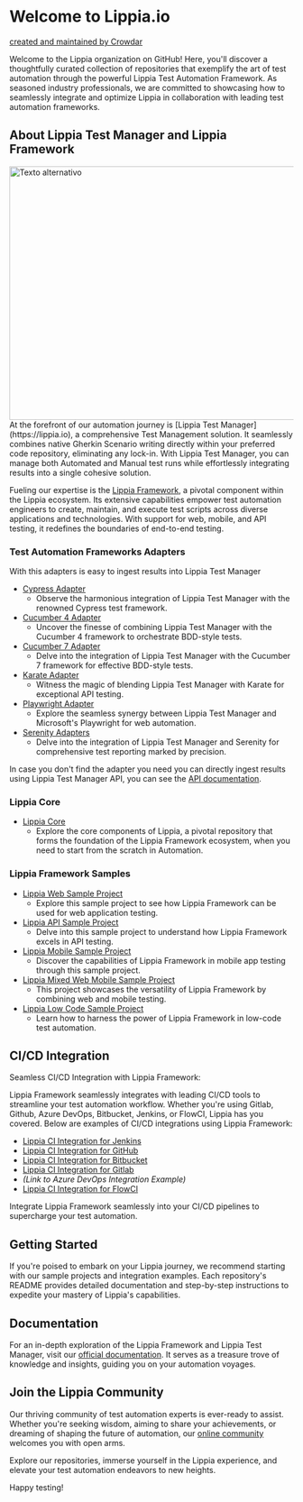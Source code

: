 # Welcome to Lippia.io

[created and maintained by Crowdar](https://crowdaronline.com)

Welcome to the Lippia organization on GitHub! Here, you'll discover a thoughtfully curated collection of repositories that exemplify the art of test automation through the powerful Lippia Test Automation Framework. As seasoned industry professionals, we are committed to showcasing how to seamlessly integrate and optimize Lippia in collaboration with leading test automation frameworks.

## About Lippia Test Manager and Lippia Framework
<img src="https://github.com/Lippia-io/.github/blob/main/LippiaTestManager.gif" alt="Texto alternativo" width="750" height="450">
At the forefront of our automation journey is [Lippia Test Manager](https://lippia.io), a comprehensive Test Management solution. It seamlessly combines native Gherkin Scenario writing directly within your preferred code repository, eliminating any lock-in. With Lippia Test Manager, you can manage both Automated and Manual test runs while effortlessly integrating results into a single cohesive solution.

Fueling our expertise is the [Lippia Framework](https://lippia.io/lippia-framework), a pivotal component within the Lippia ecosystem. Its extensive capabilities empower test automation engineers to create, maintain, and execute test scripts across diverse applications and technologies. With support for web, mobile, and API testing, it redefines the boundaries of end-to-end testing.


### Test Automation Frameworks Adapters 
With this adapters is easy to ingest results into Lippia Test Manager
- [Cypress Adapter](https://github.com/Lippia-io/LTM-adapter-cypress)
  - Observe the harmonious integration of Lippia Test Manager with the renowned Cypress test framework.
- [Cucumber 4 Adapter](https://github.com/Lippia-io/LTM-adapter-cucumber4-JVM)
  - Uncover the finesse of combining Lippia Test Manager with the Cucumber 4 framework to orchestrate BDD-style tests.
- [Cucumber 7 Adapter](https://github.com/Lippia-io/LTM-adapter-cucumber7-JVM)
  - Delve into the integration of Lippia Test Manager with the Cucumber 7 framework for effective BDD-style tests.
- [Karate Adapter](https://github.com/Lippia-io/LTM-adapter-karate-JVM)
  - Witness the magic of blending Lippia Test Manager with Karate for exceptional API testing.
- [Playwright Adapter](https://github.com/Lippia-io/LTM-adapter-Playwright-JS)
  - Explore the seamless synergy between Lippia Test Manager and Microsoft's Playwright for web automation.
- [Serenity Adapters](https://github.com/Lippia-io/LTM-adapter-Serenity-JVM)
  - Delve into the integration of Lippia Test Manager and Serenity for comprehensive test reporting marked by precision.

In case you don't find the adapter you need you can directly ingest results using Lippia Test Manager API, you can see the [API documentation](https://docs.lippia.io/#API).

### Lippia Core
- [Lippia Core](https://github.com/Crowdar/lippia-core)
  - Explore the core components of Lippia, a pivotal repository that forms the foundation of the Lippia Framework ecosystem, when you need to start from the scratch in Automation.

### Lippia Framework Samples
- [Lippia Web Sample Project](https://github.com/Lippia-io/lippia-web-sample-project)
  - Explore this sample project to see how Lippia Framework can be used for web application testing.
- [Lippia API Sample Project](https://github.com/Lippia-io/lippia-API-sample-project)
  - Delve into this sample project to understand how Lippia Framework excels in API testing.
- [Lippia Mobile Sample Project](https://github.com/Lippia-io/lippia-mobile-sample-project)
  - Discover the capabilities of Lippia Framework in mobile app testing through this sample project.
- [Lippia Mixed Web Mobile Sample Project](https://github.com/Lippia-io/lippia-mixed-web-mobile-sample-project)
  - This project showcases the versatility of Lippia Framework by combining web and mobile testing.
- [Lippia Low Code Sample Project](https://github.com/Lippia-io/lippia-low-code-sample-project)
  - Learn how to harness the power of Lippia Framework in low-code test automation.


## CI/CD Integration

Seamless CI/CD Integration with Lippia Framework:

Lippia Framework seamlessly integrates with leading CI/CD tools to streamline your test automation workflow. Whether you're using Gitlab, Github, Azure DevOps, Bitbucket, Jenkins, or FlowCI, Lippia has you covered. Below are examples of CI/CD integrations using Lippia Framework:

- [Lippia CI Integration for Jenkins](https://github.com/Lippia-io/lippia-ci-integration-jenkins)
- [Lippia CI Integration for GitHub](https://github.com/Lippia-io/lippia-ci-integration-github)
- [Lippia CI Integration for Bitbucket](https://github.com/Lippia-io/lippia-ci-integration-bitbucket)
- [Lippia CI Integration for Gitlab](https://github.com/Lippia-io/lippia-ci-integration-gitlab)
- *(Link to Azure DevOps Integration Example)*
- [Lippia CI Integration for FlowCI](https://github.com/Lippia-io/lippia-ci-integration-flowci)

Integrate Lippia Framework seamlessly into your CI/CD pipelines to supercharge your test automation.

## Getting Started

If you're poised to embark on your Lippia journey, we recommend starting with our sample projects and integration examples. Each repository's README provides detailed documentation and step-by-step instructions to expedite your mastery of Lippia's capabilities.

## Documentation

For an in-depth exploration of the Lippia Framework and Lippia Test Manager, visit our [official documentation](https://docs.lippia.io). It serves as a treasure trove of knowledge and insights, guiding you on your automation voyages.

## Join the Lippia Community

Our thriving community of test automation experts is ever-ready to assist. Whether you're seeking wisdom, aiming to share your achievements, or dreaming of shaping the future of automation, our [online community](https://github.com/Lippia-io) welcomes you with open arms.

Explore our repositories, immerse yourself in the Lippia experience, and elevate your test automation endeavors to new heights.

Happy testing!
